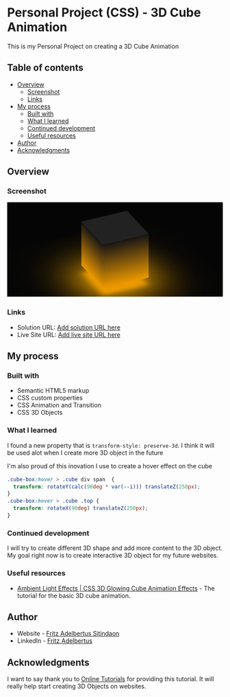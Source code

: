 # Personal Project (CSS) - 3D Cube Animation

This is my Personal Project on creating a 3D Cube Animation 

## Table of contents

- [Overview](#overview)
  - [Screenshot](#screenshot)
  - [Links](#links)
- [My process](#my-process)
  - [Built with](#built-with)
  - [What I learned](#what-i-learned)
  - [Continued development](#continued-development)
  - [Useful resources](#useful-resources)
- [Author](#author)
- [Acknowledgments](#acknowledgments)

## Overview

### Screenshot

![](./screenshot.png)

### Links

- Solution URL: [Add solution URL here](https://your-solution-url.com)
- Live Site URL: [Add live site URL here](https://your-live-site-url.com)

## My process

### Built with

- Semantic HTML5 markup
- CSS custom properties
- CSS Animation and Transition
- CSS 3D Objects

### What I learned

I found a new property that is ```transform-style: preserve-3d```. I think it will be used alot when I create more 3D object in the future

I'm also proud of this inovation I use to create a hover effect on the cube
```css
.cube-box:hover > .cube div span  {
  transform: rotateY(calc(90deg * var(--i))) translateZ(250px);
}
.cube-box:hover > .cube .top {
  transform: rotateX(90deg) translateZ(250px);
}
```

### Continued development

I will try to create different 3D shape and add more content to the 3D object. My goal right now is to create interactive 3D object for my future websites.

### Useful resources

- [Ambient Light Effects | CSS 3D Glowing Cube Animation Effects](https://www.youtube.com/watch?v=nOdDtnHWaDo) - The tutorial for the basic 3D cube animation.


## Author

- Website - [Fritz Adelbertus Sitindaon](https://furitsu.site/)
- LinkedIn - [Fritz Adelbertus](https://www.linkedin.com/in/fritzadelbertus/)

## Acknowledgments

I want to say thank you to [Online Tutorials](https://www.youtube.com/c/OnlineTutorials4Designers) for providing this tutorial. It will really help start creating 3D Objects on websites.
